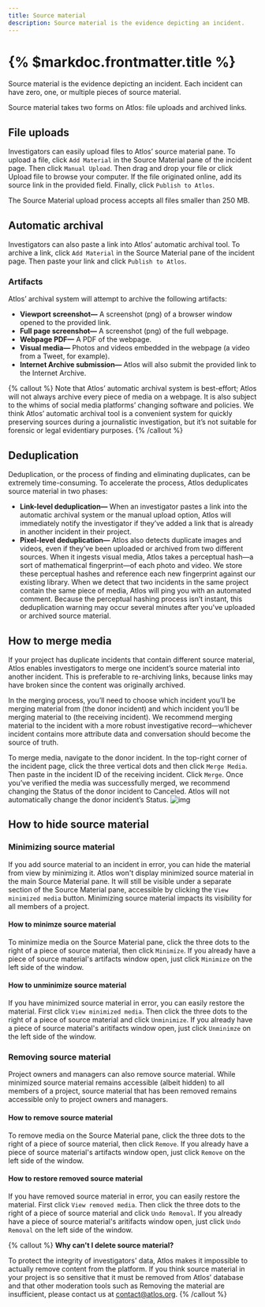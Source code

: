 ```yaml
---
title: Source material
description: Source material is the evidence depicting an incident. 
---
```


# {% $markdoc.frontmatter.title %}

Source material is the evidence depicting an incident. Each incident can have zero, one, or multiple pieces of source material. 

Source material takes two forms on Atlos: file uploads and archived links. 

## File uploads
Investigators can easily upload files to Atlos’ source material pane. To upload a file, click `Add Material` in the Source Material pane of the incident page. Then click `Manual Upload`. Then drag and drop your file or click Upload file to browse your computer. If the file originated online, add its source link in the provided field. Finally, click `Publish to Atlos`. 

The Source Material upload process accepts all files smaller than 250 MB. 

## Automatic archival 
Investigators can also paste a link into Atlos’ automatic archival tool. To archive a link, click `Add Material` in the Source Material pane of the incident page. Then paste your link and click `Publish to Atlos`. 

### Artifacts 
Atlos’ archival system will attempt to archive the following artifacts:
- **Viewport screenshot—** A screenshot (png) of a browser window opened to the provided link. 
- **Full page screenshot—** A screenshot (png) of the full webpage. 
- **Webpage PDF—** A PDF of the webpage. 
- **Visual media—** Photos and videos embedded in the webpage (a video from a Tweet, for example). 
- **Internet Archive submission—** Atlos will also submit the provided link to the Internet Archive. 
  
{% callout %}
Note that Atlos’ automatic archival system is best-effort; Atlos will not always archive every piece of media on a webpage. It is also subject to the whims of social media platforms’ changing software and policies. We think Atlos’ automatic archival tool is a convenient system for quickly preserving sources during a journalistic investigation, but it’s not suitable for forensic or legal evidentiary purposes.
{% /callout %}

## Deduplication
Deduplication, or the process of finding and eliminating duplicates, can be extremely time-consuming. To accelerate the process, Atlos deduplicates source material in two phases:
- **Link-level deduplication—** When an investigator pastes a link into the automatic archival system or the manual upload option, Atlos will immediately notify the investigator if they’ve added a link that is already in another incident in their project.
- **Pixel-level deduplication—** Atlos also detects duplicate images and videos, even if they’ve been uploaded or archived from two different sources. When it ingests visual media, Atlos takes a perceptual hash—a sort of mathematical fingerprint—of each photo and video. We store these perceptual hashes and reference each new fingerprint against our existing library. When we detect that two incidents in the same project contain the same piece of media, Atlos will ping you with an automated comment. Because the perceptual hashing process isn’t instant, this deduplication warning may occur several minutes after you've uploaded or archived source material. 

## How to merge media
If your project has duplicate incidents that contain different source material, Atlos enables investigators to merge one incident’s source material into another incident. This is preferable to re-archiving links, because links may have broken since the content was originally archived. 

In the merging process, you’ll need to choose which incident you’ll be merging material from (the donor incident) and which incident you’ll be merging material to (the receiving incident). We recommend merging material to the incident with a more robust investigative record—whichever incident contains more attribute data and conversation should become the source of truth. 

To merge media, navigate to the donor incident. In the top-right corner of the incident page, click the three vertical dots and then click `Merge Media`. Then paste in the incident ID of the receiving incident. Click `Merge`. Once you’ve verified the media was successfully merged, we recommend changing the Status of the donor incident to Canceled. Atlos will not automatically change the donor incident’s Status. ![img]("https://github.com/tailwindlabs/heroicons/blob/master/src/24/solid/academic-cap.svg")

## How to hide source material
### Minimizing source material 
If you add source material to an incident in error, you can hide the material from view by minimizing it. Atlos won't display minimized source material in the main Source Material pane. It will still be visible under a separate section of the Source Material pane, accessible by clicking the `View minimized media` button.  Minimizing source material impacts its visibility for all members of a project. 

#### How to minimze source material 
To minimize media on the Source Material pane, click the three dots to the right of a piece of source material, then click `Minimize`. If you already have a piece of source material's artifacts window open, just click `Minimize` on the left side of the window. 

#### How to unminimize source material
If you have minimized source material in error, you can easily restore the material. First click `View minimized media`. Then click the three dots to the right of a piece of source material and click `Unminimize`. If you already have a piece of source material's aritifacts window open, just click `Unminimze` on the left side of the window.

### Removing source material 
Project owners and managers can also remove source material. While minimized source material remains accessible (albeit hidden) to all members of a project, source material that has been removed remains accessible only to project owners and managers. 

#### How to remove source material 
To remove media on the Source Material pane, click the three dots to the right of a piece of source material, then click `Remove`. If you already have a piece of source material's artifacts window open, just click `Remove` on the left side of the window. 

#### How to restore removed source material
If you have removed source material in error, you can easily restore the material. First click `View removed media`. Then click the three dots to the right of a piece of source material and click `Undo Removal`. If you already have a piece of source material's aritifacts window open, just click `Undo Removal` on the left side of the window.

{% callout %}
**Why can't I delete source material?**

To protect the integrity of investigators' data, Atlos makes it impossible to actually remove content from the platform. 
If you think source material in your project is so sensitive that it must be removed from Atlos’ database and that other moderation tools such as Removing the material are insufficient, please contact us at [contact@atlos.org](mailto:contact@atlos.org).
{% /callout %}